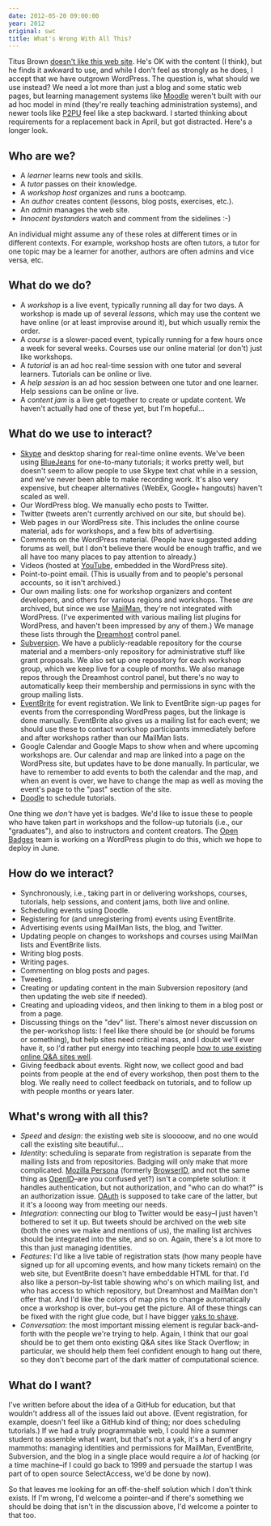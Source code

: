 ```yaml
---
date: 2012-05-20 09:00:00
year: 2012
original: swc
title: What's Wrong With All This?
---
```

<p>Titus Brown <a href="https://twitter.com/ctitusbrown/status/200937511999123456">doesn't like this web site</a>. He's OK with the content (I think), but he finds it awkward to use, and while I don't feel as strongly as he does, I accept that we have outgrown WordPress. The question is, what should we use instead? We need a lot more than just a blog and some static web pages, but learning management systems like <a href="http://moodle.org/">Moodle</a> weren't built with our ad hoc model in mind (they're really teaching administration systems), and newer tools like <a href="http://p2pu.org">P2PU</a> feel like a step backward. I started thinking about requirements for a replacement back in April, but got distracted. Here's a longer look.</p>
<h2>Who are we?</h2>
<ul>
<li>A <em>learner</em> learns new tools and skills.</li>
<li>A <em>tutor</em> passes on their knowledge.</li>
<li>A <em>workshop host</em> organizes and runs a bootcamp.</li>
<li>An <em>author</em> creates content (lessons, blog posts, exercises, etc.).</li>
<li>An <em>admin</em> manages the web site.</li>
<li><em>Innocent bystanders</em> watch and comment from the sidelines :-)</li>
</ul>
<p>An individual might assume any of these roles at different times or in different contexts. For example, workshop hosts are often tutors, a tutor for one topic may be a learner for another, authors are often admins and vice versa, etc.</p>
<h2>What do we do?</h2>
<ul>
<li>A <em>workshop</em> is a live event, typically running all day for two days. A workshop is made up of several <em>lessons</em>, which may use the content we have online (or at least improvise around it), but which usually remix the order.</li>
<li>A <em>course</em> is a slower-paced event, typically running for a few hours once a week for several weeks. Courses use our online material (or don't) just like workshops.</li>
<li>A <em>tutorial</em> is an ad hoc real-time session with one tutor and several learners. Tutorials can be online or live.</li>
<li>A <em>help session</em> is an ad hoc session between one tutor and one learner. Help sessions can be online or live.</li>
<li>A <em>content jam</em> is a live get-together to create or update content. We haven't actually had one of these yet, but I'm hopeful...</li>
</ul>
<h2>What do we use to interact?</h2>
<ul>
<li><a href="http://www.skype.com">Skype</a> and desktop sharing for real-time online events. We've been using <a href="http://www.bluejeans.com">BlueJeans</a> for one-to-many tutorials; it works pretty well, but doesn't seem to allow people to use Skype text chat while in a session, and we've never been able to make recording work. It's also very expensive, but cheaper alternatives (WebEx, Google+ hangouts) haven't scaled as well.</li>
<li>Our WordPress blog. We manually echo posts to Twitter.</li>
<li>Twitter (tweets aren't currently archived on our site, but should be).</li>
<li>Web pages in our WordPress site. This includes the online course material, ads for workshops, and a few bits of advertising.</li>
<li>Comments on the WordPress material. (People have suggested adding forums as well, but I don't believe there would be enough traffic, and we all have too many places to pay attention to already.)</li>
<li>Videos (hosted at <a href="http://www.youtube.com/user/softwarecarpentry/feed">YouTube</a>, embedded in the WordPress site).</li>
<li>Point-to-point email. (This is usually from and to people's personal accounts, so it isn't archived.)</li>
<li>Our own mailing lists: one for workshop organizers and content developers, and others for various regions and workshops. These <em>are</em> archived, but since we use <a href="http://www.gnu.org/software/mailman/index.html">MailMan</a>, they're not integrated with WordPress. (I've experimented with various mailing list plugins for WordPress, and haven't been impressed by any of them.) We manage these lists through the <a href="http://dreamhost.com">Dreamhost</a> control panel.</li>
<li><a href="http://subversion.tigris.org/">Subversion</a>. We have a publicly-readable repository for the course material and a members-only repository for administrative stuff like grant proposals. We also set up one repository for each workshop group, which we keep live for a couple of months. We also manage repos through the Dreamhost control panel, but there's no way to automatically keep their membership and permissions in sync with the group mailing lists.</li>
<li><a href="http://www.eventbrite.com">EventBrite</a> for event registration. We link to EventBrite sign-up pages for events from the corresponding WordPress pages, but the linkage is done manually. EventBrite also gives us a mailing list for each event; we should use these to contact workshop participants immediately before and after workshops rather than our MailMan lists.</li>
<li>Google Calendar and Google Maps to show when and where upcoming workshops are. Our calendar and map are linked into a page on the WordPress site, but updates have to be done manually. In particular, we have to remember to add events to both the calendar and the map, and when an event is over, we have to change the map as well as moving the event's page to the "past" section of the site.</li>
<li><a href="http://www.doodle.com">Doodle</a> to schedule tutorials.</li>
</ul>
<p>One thing we <em>don't</em> have yet is badges. We'd like to issue these to people who have taken part in workshops and the follow-up tutorials (i.e., our "graduates"), and also to instructors and content creators. The <a href="http://openbadges.org/en-US/">Open Badges</a> team is working on a WordPress plugin to do this, which we hope to deploy in June.</p>
<h2>How do we interact?</h2>
<ul>
<li>Synchronously, i.e., taking part in or delivering workshops, courses, tutorials, help sessions, and content jams, both live and online.</li>
<li>Scheduling events using Doodle.</li>
<li>Registering for (and unregistering from) events using EventBrite.</li>
<li>Advertising events using MailMan lists, the blog, and Twitter.</li>
<li>Updating people on changes to workshops and courses using MailMan lists and EventBrite lists.</li>
<li>Writing blog posts.</li>
<li>Writing pages.</li>
<li>Commenting on blog posts and pages.</li>
<li>Tweeting.</li>
<li>Creating or updating content in the main Subversion repository (and then updating the web site if needed).</li>
<li>Creating and uploading videos, and then linking to them in a blog post or from a page.</li>
<li>Discussing things on the "dev" list. There's almost never discussion on the per-workshop lists: I feel like there should be (or should be forums or something), but help sites need critical mass, and I doubt we'll ever have it, so I'd rather put energy into teaching people <a href="http://www.ploscompbiol.org/article/info:doi%2F10.1371%2Fjournal.pcbi.1002202">how to use existing online Q&amp;A sites well</a>.</li>
<li>Giving feedback about events. Right now, we collect good and bad points from people at the end of every workshop, then post them to the blog. We really need to collect feedback on tutorials, and to follow up with people months or years later.</li>
</ul>
<h2>What's wrong with all this?</h2>
<ul>
<li><em>Speed</em> and <em>design</em>: the existing web site is slooooow, and no one would call the existing site beautiful...</li>
<li><em>Identity</em>: scheduling is separate from registration is separate from the mailing lists and from repositories. Badging will only make that more complicated. <a href="http://www.mozilla.org/en-US/persona/">Mozilla Persona</a> (formerly <a href="https://browserid.org/">BrowserID</a>, and not the same thing as <a href="http://openid.net/">OpenID</a>–are you confused yet?) isn't a complete solution: it handles authentication, but not authorization, and "who can do what?" is an authorization issue. <a href="http://oauth.net/">OAuth</a> is supposed to take care of the latter, but it it's a looong way from meeting our needs.</li>
<li><em>Integration</em>: connecting our blog to Twitter would be easy–I just haven't bothered to set it up. But tweets should be archived on the web site (both the ones we make and mentions of us), the mailing list archives should be integrated into the site, and so on. Again, there's a lot more to this than just managing identities.</li>
<li><em>Features</em>: I'd like a live table of registration stats (how many people have signed up for all upcoming events, and how many tickets remain) on the web site, but EventBrite doesn't have embeddable HTML for that. I'd also like a person-by-list table showing who's on which mailing list, and who has access to which repository, but Dreamhost and MailMan don't offer that. And I'd like the colors of map pins to change automatically once a workshop is over, but–you get the picture. All of these things can be fixed with the right glue code, but I have bigger <a href="http://en.wiktionary.org/wiki/yak_shaving">yaks to shave</a>.</li>
<li><em>Conversation</em>: the most important missing element is regular back-and-forth with the people we're trying to help. Again, I think that our goal should be to get them onto existing Q&amp;A sites like Stack Overflow; in particular, we should help them feel confident enough to hang out there, so they don't become part of the dark matter of computational science.</li>
</ul>
<h2>What do I want?</h2>
<p>I've written before about the idea of a GitHub for education, but that wouldn't address all of the issues laid out above. (Event registration, for example, doesn't feel like a GitHub kind of thing; nor does scheduling tutorials.) If we had a truly programmable web, I could hire a summer student to assemble what I want, but that's not a yak, it's a herd of angry mammoths: managing identities and permissions for MailMan, EventBrite, Subversion, and the blog in a single place would require a <em>lot</em> of hacking (or a time machine–if I could go back to 1999 and persuade the startup I was part of to open source SelectAccess, we'd be done by now).</p>
<p>So that leaves me looking for an off-the-shelf solution which I don't think exists. If I'm wrong, I'd welcome a pointer–and if there's something we should be doing that isn't in the discussion above, I'd welcome a pointer to that too.</p>
